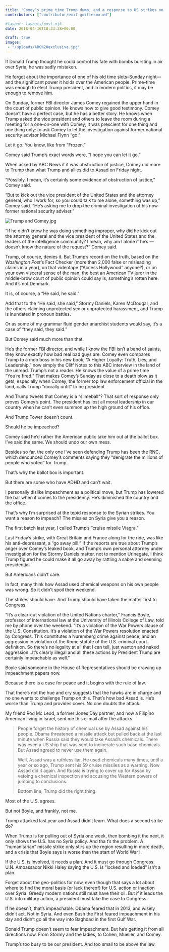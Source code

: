 ```yaml
---
title: 'Comey’s prime time Trump dump, and a response to US strikes on Syria'
contributors: ["contributor/emil-guillermo.md"]

#layout: layouts/post.njk
date: 2018-04-16T10:23:38+00:00

draft: true
images:
 - "/uploads/ABC%20exclusive.jpg"
---
```


If Donald Trump thought he could control his fate with bombs bursting in air
over Syria, he was sadly mistaken.

He forgot about the importance of one of his old time slots–Sunday night—and the
significant  power it holds over the American people. Prime-time was enough to
elect Trump president, and in modern politics, it may be enough to remove him.


On Sunday, former FBI director James Comey regained the upper hand in the court
of public opinion. He  knows how to give good testimony. Comey doesn’t have a
perfect case, but he has a better story. He knows when Trump asked the vice
president and others to leave the room during a meeting for a one-on-one with
Comey; it was prescient for one thing and one thing only:  to ask Comey to let
the investigation against former national security advisor Michael Flynn “go.”

Let it go. You know, like from “Frozen.”

Comey said Trump’s exact words were, “I hope you can let it go.”

When asked by ABC News if it was obstruction of justice, Comey did more to Trump
than what Trump and allies did to Assad on Friday night.

“Possibly. I mean, it’s certainly some evidence of obstruction of justice,”
Comey said.

“But to kick out the vice president of the United States and the attorney
general, who I work for, so you could talk to me alone, something was up,” Comey
said. “He’s asking me to drop the criminal investigation of his now-former
national security adviser.”

![Trump and Comey.jpg](/uploads/Trump%20and%20Comey.jpg)

“If he didn’t know he was doing something improper, why did he kick out the
attorney general and the vice president of the United States and the leaders of
the intelligence community? I mean, why am I alone if he’s — doesn’t know the
nature of the request?” Comey said.

Trump, of course, denies it. But Trump’s record on the truth, based on the
_Washington Post_‘s Fact Checker (more than 2,000 false or misleading claims in
a year), on that videotape (“Access Hollywood” anyone?), or on your own visceral
sense of the man, the best an American TV juror in the middle-brow court of
public opinion could say is, something’s rotten here. And it’s not Denmark.

It is, of course, a “He said, he said.”

Add that to the “He said, she said,”  Stormy Daniels, Karen McDougal, and the
others claiming unprotected sex or unprotected harassment, and Trump is
inundated in pronoun battles.

Or as some of my grammar fluid gender anarchist students would say, it’s a case
of “they said, they said.”

But Comey said much more than that.

He’s the former FBI director, and while I know the FBI isn’t a band of saints,
they know exactly how bad real bad guys are.  Comey even compares Trump to a mob
boss in his new book, “A Higher Loyalty: Truth, Lies, and Leadership,” now
simply the Cliff Notes to this ABC interview in the land of the unread. Trump’s
not a reader. He knows the value of a prime time “You’re fired.” That makes
Comey’s Sunday as close to a death blow as it gets, especially when Comey, the
former top law enforcement official in the land, calls Trump “morally unfit” to
be president.

And Trump tweets that  Comey is a “slimeball”? That sort of response only proves
Comey’s point. The president has lost all moral leadership in our country when
he can’t even summon up the high ground of his office.

And Trump Tower doesn’t count.

Should he be impeached?

Comey said he’d rather the American public take him out at the ballot box. I’ve
said the same. We should undo our own mess.

Besides so far, the only one I’ve seen defending Trump has been the RNC, which
denounced Comey’s comments saying they “denigrate the millions of people who
voted” for Trump.

That’s why the ballot box is important.

But there are some who have ADHD and can’t wait.

I personally dislike impeachment as a political move, but Trump has lowered the
bar when it comes to the presidency. He’s diminished the country and the office.

That’s why I’m surprised at the tepid response to the Syrian strikes. You want a
reason to impeach? The missles on Syria give you a reason.

The first batch last year, I called Trump’s “cruise missile Viagra.”

Last Friday’s strike, with Great Britain and France along for the ride, was like
his anti-depressant, a “go away pill.” If the reports are true about Trump’s
anger over Comey’s leaked book, and Trump’s own personal attorney under
investigation for the Stormy Daniels matter, not to mention Urinegate, I think
Trump figured he could make it all go away by rattling a sabre and seeming
presidential.

But Americans didn’t care.

In fact, many think how Assad used chemical weapons on his own people was wrong.
So it didn’t spoil their weekend.

The strikes should have. And Trump should have taken the matter first to
Congress.

“It’s a clear-cut violation of the United Nations charter,” Francis Boyle,
professor of international law at the University of Illinois College of Law,
told me by phone over the weekend. “It’s a violation of the War Powers clause of
the U.S. Constitution. It’s a violation of the War Powers resolution enacted by
Congress. This constitutes a Nuremberg crime against peace, and an aggression in
violation of the Rome statute of the U.S. criminal court definition. So there’s
no legality at all that I can tell, just wanton and naked aggression…It’s
clearly illegal and all these actions by President Trump are certainly
impeachable as well.”

Boyle said someone in the House of Representatives should be drawing up
impeachment papers now.

Because there is a case for peace and it begins with the rule of law.

That there’s not the hue and cry suggests that the hawks are in charge and no
one wants to challenge Trump on this. That’s how bad Assad is. He’s worse than
Trump and provides cover. No one doubts the attack.

My friend Rod Mc Leod, a former Jones Day partner, and now a Filipino American
living in Israel, sent me this e-mail after the attacks.

> People forget the history of chemical use by Assad against his people. Obama
> threatened a missile attack but pulled back at the last minute when Russia said
> they would take Assad’s chemicals. There was even a US ship that was sent to
> incinerate such base chemicals. But Assad agreed to never use them again.
>
> Well, Assad was a ruthless liar. He used chemicals many times, until a year or
> so ago, Trump sent his 59 cruise missiles as a warning. Now Assad did it again.
> And Russia is trying to cover up for Assad by vetoing a chemical inspection and
> accusing the Western powers of jumping to conclusions.
>
> Bottom line, Trump did the right thing.

Most of the U.S. agrees.

But not Boyle, and frankly, not me.

Trump attacked last year and Assad didn’t learn. What does a second strike do?

When Trump is for pulling out of Syria one week, then bombing it the next, it
only shows the U.S. has no Syria policy. And tha t’s the problem. A
“humanitarian” missile strike only stirs up the region resulting in more death,
and a crisis that Boyle says is worse than the start of World War I.

If the U.S. is involved, it needs a plan. And it must go through Congress. U.N.
Ambassador Nikki Haley saying the U.S. is “locked and loaded” isn’t a plan.

Forget about the geo-politics for now, even though that says a lot about where
to find the moral basis (or lack thereof) for U.S. action or inaction over
Syria. Greedy modern nations still must have their oil. But if it leads the U.S.
into military action, a president must take the case to Congress.

If he doesn’t, that’s impeachable. Obama feared that in 2013, and wisely didn’t
act. Not in Syria. And even Bush the First feared impeachment in his day and
didn’t go all the way into Baghdad in the first Gulf War.

Donald Trump doesn’t seem to fear impeachment. But he’s getting it from all
directions now. From Stormy and the ladies, to Cohen, Mueller, and Comey.

Trump’s too busy to be our president. And too small to be above the law.
